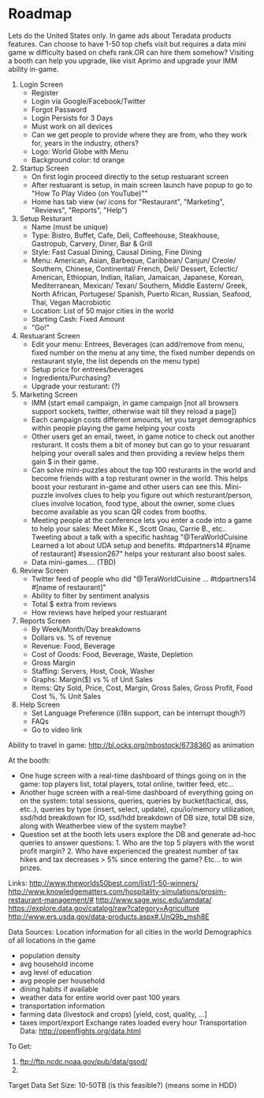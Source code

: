 # Roadmap #

Lets do the United States only.
In game ads about Teradata products features.
Can choose to have 1-50 top chefs visit but requires a data mini game w difficulty based on chefs rank.OR can hire them somehow?
Visiting  a booth can help you upgrade, like visit Aprimo and upgrade your IMM ability in-game.

1. Login Screen
	* Register
	* Login via Google/Facebook/Twitter
	* Forgot Password
	* Login Persists for 3 Days
	* Must work on all devices
	* Can we get people to provide where they are from, who they work for, years in the industry, others?
	* Logo: World Globe with Menu
	* Background color: td orange
2. Startup Screen
	* On first login proceed directly to the setup restuarant screen
	* After restuarant is setup, in main screen launch have popup to go to "How To Play Video (on YouTube)""
	* Home has tab view (w/ icons for "Restaurant", "Marketing", "Reviews", "Reports", "Help")
3. Setup Resturant
	* Name (must be unique)
	* Type: Bistro, Buffet, Cafe, Deli, Coffeehouse, Steakhouse, Gastropub, Carvery, Diner, Bar & Grill
	* Style: Fast Casual Dining, Causal Dining, Fine Dining
	* Menu: American, Asian, Barbeque, Caribbean/ Canjun/ Creole/ Southern, Chinese, Continental/ French, Deli/ Dessert,
			Eclectic/ American, Ethiopian, Indian, Italian, Jamaican, Japanese, Korean, Mediterranean, Mexican/ Texan/ Southern,
			Middle Eastern/ Greek, North African, Portugese/ Spanish, Puerto Rican, Russian, Seafood, Thai, Vegan Macrobiotic
	* Location: List of 50 major cities in the world
	* Starting Cash: Fixed Amount
	* "Go!"
4. Restuarant Screen
	* Edit your menu: Entrees, Beverages (can add/remove from menu, fixed number on the menu at any time, the fixed number depends on restaurant style, the list depends on the menu type)
	* Setup price for entrees/beverages
	* Ingredients/Purchasing?
	* Upgrade your resturant: (?)
5. Marketing Screen
	* IMM (start email campaign, in game campaign [not all browsers support sockets, twitter, otherwise wait till they reload a page])
	* Each campaign costs different amounts, let you target demographics within people playing the game helping your costs
	* Other users get an email, tweet, in game notice to check out another resturant. It costs them a bit of money but can go to your
	  resuarant helping your overall sales and then providing a review helps them gain $ in their game.
	* Can solve mini-puzzles about the top 100 resturants in the world and become friends with a top resturant owner in the world. This helps
	  boost your resturant in-game and other users can see this. Mini-puzzle involves clues to help you figure out which resturant/person, clues involve
	  location, food type, about the owner, some clues become available as you scan QR codes from booths.
    * Meeting people at the conference lets you enter a code into a game to help your sales: Meet Mike K., Scott Gnau, Carrie B., etc.. Tweeting about a talk
      with a specific hashtag "@TeraWorldCuisine Learned a lot about UDA setup and benefits. #tdpartners14 #[name of restaurant] #session267" helps your
      resturant also boost sales.
    * Data mini-games.... (TBD)
6. Review Screen
	* Twitter feed of people who did "@TeraWorldCuisine ... #tdpartners14 #[name of restaurant]"
	* Ability to filter by sentiment analysis
	* Total $ extra from reviews
	* How reviews have helped your restuarant
7. Reports Screen
	* By Week/Month/Day breakdowns
	* Dollars vs. % of revenue
	* Revenue: Food, Beverage
	* Cost of Goods: Food, Beverage, Waste, Depletion
	* Gross Margin
	* Staffing: Servers, Host, Cook, Washer
	* Graphs: Margin($) vs % of Unit Sales
	* Items: Qty Sold, Price, Cost, Margin, Gross Sales, Gross Profit, Food Cost %, % Unit Sales
8. Help Screen
	* Set Language Preference (i18n support, can be interrupt though?)
	* FAQs
	* Go to video link


Ability to travel in game: http://bl.ocks.org/mbostock/6738360 as animation


At the booth:
  * One huge screen with a real-time dashboard of things going on in the game: top players list, total players, total online, twitter feed, etc...
  * Another huge screen with a real-time dashboard of everything going on on the system: total sessions, queries, queries by bucket(tactical, dss, etc..),
    queries by type (insert, select, update), cpu/io/memory utilization, ssd/hdd breakdown for IO, ssd/hdd breakdown of DB size, total DB size, along
    with Weatherbee view of the system maybe?
  * Question set at the booth lets users explore the DB and generate ad-hoc queries to answer questions: 1. Who are the top 5 players with the worst profit margin? 2. 	 Who have experienced the greatest number of tax hikes and tax decreases > 5% since entering the game? Etc... to win prizes.

Links:
http://www.theworlds50best.com/list/1-50-winners/
http://www.knowledgematters.com/hospitality-simulations/prosim-restaurant-management/#
http://www.sage.wisc.edu/iamdata/
https://explore.data.gov/catalog/raw?category=Agriculture
http://www.ers.usda.gov/data-products.aspx#.UnQ9b_msh8E

Data Sources:
Location information for all cities in the world
Demographics of all locations in the game
  * population density
  * avg household income
  * avg level of education
  * avg people per household
  * dining habits if available
  * weather data for entire world over past 100 years
  * transportation information
  * farming data (livestock and crops) [yield, cost, quality, ...]
  * taxes import/export
Exchange rates loaded every hour
Transportation Data: http://openflights.org/data.html

To Get:
  1. ftp://ftp.ncdc.noaa.gov/pub/data/gsod/
  2. 

Target Data Set Size: 10-50TB (is this feasible?) {means some in HDD}
